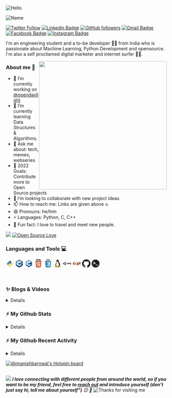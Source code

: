 ![Hello](Hello.gif)

![Name](name.png)


[![Twitter Follow](https://img.shields.io/twitter/follow/imanishbarnwal?style=social)](https://twitter.com/intent/follow?screen_name=imanishbarnwal) [![Linkedin Badge](https://img.shields.io/badge/-Manish_Kumar_Barnwal-blue?style=social&logo=Linkedin&logoColor=blue&link=https://www.linkedin.com/in/imanishbarnwal)](https://www.linkedin.com/in/imanishbarnwal) [![GitHub followers](https://img.shields.io/github/followers/imanishbarnwal?label=Follow&style=social)](https://github.com/imanishbarnwal/?tab=follow)
[![Gmail Badge](https://img.shields.io/badge/-imanishbarnwal@gmail.com-c14438?style=social&logo=Gmail&logoColor=red&link=mailto:imanishbarnwal@gamil.com)](mailto:imanishbarnwal@gmail.com) [![Facebook Badge](https://img.shields.io/badge/-Manish_Kumar_Barnwal-4267b2?style=social&&logo=Facebook&logoColor=blue&link=https://www.facebook.com/imanishbarnwal)](https://www.facebook.com/imanishbarnwal) [![Instagram Badge](https://img.shields.io/badge/-@imanishbarnwal-833ab4?style=social&logo=Instagram&logoColor=A14DAF&link=https://www.instagram.com/imanishbarnwal)](https://www.instagram.com/imanishbarnwal)

I'm an engineering student and a to-be developer 👨‍💻 from India who is passionate about Machine Learning, Python Development and opensource. I'm also a self procliamed digital marketer and internet surfer 🏄‍♂️. 


<img align="right" height="400" width="400" alt="" src="https://camo.githubusercontent.com/f9a322c724f1cbb47a2bbb5407a1abbd9b1f2a7481f0fce08bd177b59719e1b9/68747470733a2f2f6f63746f6465782e6769746875622e636f6d2f696d616765732f68756c615f6c6f6f705f6f63746f64657830332e676966" />

### About me :eyes:

- 🔭 I’m currently working on [@opendaylight](https://github.com/opendaylight)
- 🌱 I’m currently learning Data Structures & Algorithms.
- 💬 Ask me about: tech, memes, webseries
- 🥅 2022 Goals: Contribute more to Open Source projects
- 👯 I’m looking to collaborate with new project ideas
- 📫 How to reach me: Links are given above 🔝
- 😄 Pronouns: he/him
- ⚡ Languages: Python, C, C++
- 🤪 Fun fact: I love to travel and meet new people.

![](https://komarev.com/ghpvc/?username=imanishbarnwal&style=plastic)
[![Open Source Love](https://badges.frapsoft.com/os/v2/open-source.svg?v=103)](https://github.com/imanishbarnwal)

<!-- ### Spotify Playing 🎧

[<img src="https://now-playing-codestackr.vercel.app/api/spotify-playing" alt="codeSTACKr Spotify Playing" width="350" />](https://open.spotify.com/user/ykstv4r8kvi00hlge7sw84jk1) -->

### Languages and Tools :computer:
<p align="left"><code><img height="25" src="https://raw.githubusercontent.com/github/explore/80688e429a7d4ef2fca1e82350fe8e3517d3494d/topics/python/python.png"></code>
<code><img height="26" src="https://raw.githubusercontent.com/github/explore/5c058a388828bb5fde0bcafd4bc867b5bb3f26f3/topics/cpp/cpp.png"></code>
<code><img height="26" src="https://raw.githubusercontent.com/github/explore/80688e429a7d4ef2fca1e82350fe8e3517d3494d/topics/c/c.png"></code>
<code><img height="26" src="https://raw.githubusercontent.com/github/explore/80688e429a7d4ef2fca1e82350fe8e3517d3494d/topics/html/html.png"></code>
<code><img height="26" src="https://raw.githubusercontent.com/github/explore/80688e429a7d4ef2fca1e82350fe8e3517d3494d/topics/css/css.png"></code>
<code><img height="26" src="https://raw.githubusercontent.com/github/explore/80688e429a7d4ef2fca1e82350fe8e3517d3494d/topics/linux/linux.png"></code>
  <code><img height="26" src="https://raw.githubusercontent.com/github/explore/80688e429a7d4ef2fca1e82350fe8e3517d3494d/topics/unity/unity.png"></code>
<code><img height="26" src="https://raw.githubusercontent.com/github/explore/80688e429a7d4ef2fca1e82350fe8e3517d3494d/topics/git/git.png"></code>
<code><img height="26" src="https://raw.githubusercontent.com/github/explore/78df643247d429f6cc873026c0622819ad797942/topics/github/github.png"></code>
<code><img height="26" src="https://raw.githubusercontent.com/github/explore/80688e429a7d4ef2fca1e82350fe8e3517d3494d/topics/terminal/terminal.png"></code></p></br>

### ✨ Blogs & Videos
<details>

#### 📕 Latest Blog Posts

<!-- BLOG-POST-LIST:START -->
- [My Experience with Hashnode AI: A Game-Changer for Technical Writers and Researchers](https://blogs.imanishbarnwal.com/my-experience-with-hashnode-ai)
- [GitHub Campus Expert 🚩[SELECTED] | Application Process](https://blogs.imanishbarnwal.com/github-campus-expert)
- [My Experience in LFX Mentorship Program with OpenDaylight](https://blogs.imanishbarnwal.com/lfx-mentorship-program)
- [CovidOff | Covid19 Lead Generation Platform](https://blogs.imanishbarnwal.com/covidoff)
<!-- BLOG-POST-LIST:END -->

➡️ [more blog posts...](https://blogs.manishbarnwal.com)

---

#### 📺 Latest YouTube Videos

<!-- YOUTUBE:START -->
- [API 101 with Postman by Manish Kumar Barnwal](https://www.youtube.com/watch?v=MZAG77KtZz4)
- [How to install Oracle Express Edition in Ubuntu](https://www.youtube.com/watch?v=NpwNV26Nlq0)
- [GitHub Campus Expert 🚩Video Application [SELECTED]](https://www.youtube.com/watch?v=SvZdZC0RIlI)
- [GitHub Campus Expert 🚩 Swags Unboxing!!](https://www.youtube.com/watch?v=948Y9kh1BNA)
<!-- YOUTUBE:END -->

➡️ [more videos...](https://www.youtube.com/channel/UCfpqdFu1khxUN54jiwdF3zQ)

---
</details>

### ⚡ My Github Stats

<details>	
  
<p align="center">
<a href="https://github.com/imanishbarnwal">  
	<img src="https://github-readme-stats.vercel.app/api?username=imanishbarnwal&show_icons=true&hide_border=true&count_private=true">
	<img src="https://github-readme-stats.vercel.app/api/top-langs/?username=imanishbarnwal&show_icons=true&hide_border=true&layout=compact&langs_count=8">
</a>
</p>

<p align="center">
  <img src="https://github-readme-streak-stats.herokuapp.com/?user=imanishbarnwal&show_icons=true&hide_border=true">
</p> 

![Manish's GitHub Activity graph](https://activity-graph.herokuapp.com/graph?username=imanishbarnwal&theme=dracula) 
</details>

<!-- ## Recent GitHub Activity -->

### ⚡ My Github Recent Activity
<details>
	
<!--START_SECTION:activity-->
1. ❗ Opened issue [#5](https://github.com/hack4bengal/s3/issues/5) in [hack4bengal/s3](https://github.com/hack4bengal/s3)
2. ❗ Opened issue [#4](https://github.com/hack4bengal/s3/issues/4) in [hack4bengal/s3](https://github.com/hack4bengal/s3)
3. ❗ Opened issue [#3](https://github.com/hack4bengal/s3/issues/3) in [hack4bengal/s3](https://github.com/hack4bengal/s3)
4. ❗ Opened issue [#2](https://github.com/hack4bengal/s3/issues/2) in [hack4bengal/s3](https://github.com/hack4bengal/s3)
5. 🗣 Commented on [#1](https://github.com/hack4bengal/s3/pull/1#issuecomment-1773823242) in [hack4bengal/s3](https://github.com/hack4bengal/s3)
6. 🎉 Merged PR [#2](https://github.com/imanishbarnwal/hacktoberfest-ccu/pull/2) in [imanishbarnwal/hacktoberfest-ccu](https://github.com/imanishbarnwal/hacktoberfest-ccu)
7. 💪 Opened PR [#6](https://github.com/imanishbarnwal/hacktoberfest-ccu/pull/6) in [imanishbarnwal/hacktoberfest-ccu](https://github.com/imanishbarnwal/hacktoberfest-ccu)
8. 🎉 Merged PR [#1](https://github.com/imanishbarnwal/hacktoberfest-ccu/pull/1) in [imanishbarnwal/hacktoberfest-ccu](https://github.com/imanishbarnwal/hacktoberfest-ccu)
9. 💪 Opened PR [#1](https://github.com/imanishbarnwal/hacktoberfest-ccu/pull/1) in [imanishbarnwal/hacktoberfest-ccu](https://github.com/imanishbarnwal/hacktoberfest-ccu)
10. 🗣 Commented on [#19](https://github.com/imanishbarnwal/Events-And-Hackathons/issues/19) in [imanishbarnwal/Events-And-Hackathons](https://github.com/imanishbarnwal/Events-And-Hackathons)
<!--END_SECTION:activity-->
	
</details>

[![@imanishbarnwal's Holopin board](https://holopin.me/imanishbarnwal)](https://holopin.io/@imanishbarnwal)

<!--footer-->

##
<img src="https://media.giphy.com/media/LnQjpWaON8nhr21vNW/giphy.gif" width="60"> <em><b>I love connecting with different people from around the world, so if you want to be my friend, feel free to [reach out](https://www.linkedin.com/in/imanishbarnwal) and introduce yourself (don’t just say hi, tell me about yourself")</b> 😊 💜</em>
<img height="120" alt="Thanks for visiting me" width="100%" src="https://raw.githubusercontent.com/BrunnerLivio/brunnerlivio/master/images/marquee.svg" />
<!--
**imanishbarnwal/imanishbarnwal** is a ✨ _special_ ✨ repository because its `README.md` (this file) appears on your GitHub profile.

Here are some ideas to get you started:

- 🔭 I’m currently working on ...
- 🌱 I’m currently learning ...
- 👯 I’m looking to collaborate on ...
- 🤔 I’m looking for help with ...
- 💬 Ask me about ...
- 📫 How to reach me: ...
- 😄 Pronouns: ...
- ⚡ Fun fact: ...
-->
